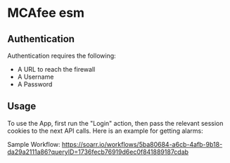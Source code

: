 # MCAfee esm

## Authentication
Authentication requires the following:

- A URL to reach the firewall
- A Username
- A Password

## Usage
To use the App, first run the "Login" action, then pass the relevant session cookies to the next API calls. Here is an example for getting alarms:

Sample Workflow: https://soarr.io/workflows/5ba80684-a6cb-4afb-9b18-da29a2111a86?queryID=1736fecb76919d6ec0f841889187cdab
